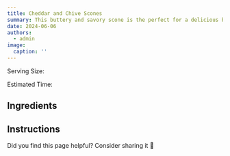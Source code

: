 ```yaml
---
title: Cheddar and Chive Scones
summary: This buttery and savory scone is the perfect for a delicious breakfast.
date: 2024-06-06
authors:
  - admin
image: 
  caption: ''
---
```


Serving Size:

Estimated Time:

## Ingredients

## Instructions


Did you find this page helpful? Consider sharing it 🙌
